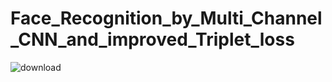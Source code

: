# Face_Recognition_by_Multi_Channel_CNN_and_improved_Triplet_loss

![download](https://github.com/user-attachments/assets/c8e9f5b0-e883-4b7c-874c-c0f08c4e6116)
